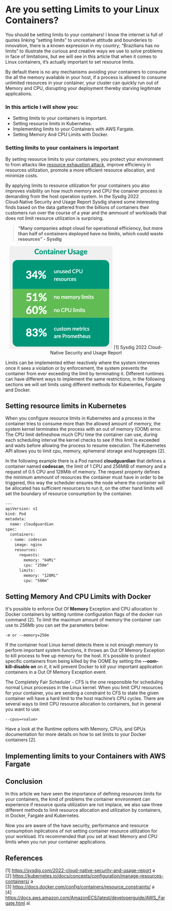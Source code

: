# Are you setting Limits to your Linux Containers?

You should be setting limits to your containers! I know the internet is full of quotes linking “setting limits” to uncreative attitude and bounderies to innovation, there is a known expression in my country; “Brazilians has no limits” to illustrate the curious and creative ways we use to solve problems in face of limitations, but we will see in this article that when it comes to Linux containers, it’s actually important to set resource limits.

By default there is no any mechanisms avoiding your containers to consume the all the memory available in your host, if a process is allowed to consume unlimited resources in your container, your cluster can quickly run out of Memory and CPU, disrupting your deployment thereby starving legitimate
applications. 

### In this article I will show you:

*	Setting limits to your containers is important.
*	Setting resource limits in Kubernetes. 
*	Implementing limits to your Containers with AWS Fargate.
*	Setting Memory And CPU Limits with Docker.

### Setting limits to your containers is important

By setting resource limits to your containers, you protect your environment to from attacks like [resource exhaustion attack](https://en.wikipedia.org/wiki/Resource_exhaustion_attack), improve efficiency in resources utilization, promote a more efficient resource allocation, and minimize costs. 

By applying limits to resource utilization for your containers you also improves visibility on how much memory and CPU the conainer process is demanding from the host operation system. In the Sysdig 2022 Cloud‑Native Security and Usage Report Sysdig shared some interesting finds based on the data gattered from the billions of containers their customers run over the course of a year and the ammount of workloads that does not limit resource utilization is surprising. 

> **“Many companies adopt cloud for operational efficiency, but more than half of containers deployed have no limits, which could waste resources” - Sysdig**

<p align="center">
  <img alt="Sysdig report container resource limit image" src="resourcelimits.png">
  [1] Sysdig 2022 Cloud-Native Security and Usage Report
</p>
Limits can be implemented either reactively where the system intervenes once it sees a violation or by enforcement, the system prevents the container from ever exceeding the limit by terminating it. Different runtimes can have different ways to implement the same restrictions, in the following sections we will set limits using different methods for Kuberentes, Fargate and Docker. 


## Setting resource limits in Kubernetes

When you configure resource limits in Kubernetes and a process in the container tries to consume more than the allowed amount of memory, the system kernel terminates the process with an out of memory (OOM) error. The CPU limit defineshow much CPU time the container can use, during each scheduling interval the kernel checks to see if this limit is exceeded and waits before allowing the process to resume execution. The Kubernetes API allows you to limit cpu, memory, ephemeral storage and hugepages [2].

In the following example there is a Pod named **cloudguardian** that defines a container named **codescan**, the limit of 1 CPU and 256MiB of memory and a request of 0.5 CPU and 128Mib of memory. The request property defines the minimum ammount of resources the container must have in order to be triggered, this way the scheduler ensures the node where the container will be allocated has sufficient resourcers to run it, on the other hand limits will set the boundary of resource consumption by the container.


```
---
apiVersion: v1
kind: Pod
metadata:
  name: cloudguardian
spec:
  containers:
  - name: codescan
    image: nginx
    resources:
      requests:
        memory: "64Mi"
        cpu: "250m"
      limits:
        memory: "128Mi"
        cpu: "500m"
```

## Setting Memory And CPU Limits with Docker

It's possible to enforce Out Of **Memory** Exception and CPU allocation to Docker containers by setting runtime configuration flags of the docker run command [2]. To limit the maximum amount of memory the container can use to 256Mb you can set the parameters below:

```
-m or --memory=256m
```

If the container host Linux kernel detects there is not enough memory to perform important system functions, it throws an Out Of Memory Exception to kill process to free up memory for the host. It's possible to protect specific containers from being killed by the OOME by setting the **--oom-kill-disable on** on it, it will prevent Docker to kill your important application containers in a Out Of Memory Exception event.

The Completely Fair Scheduler - CFS is the one responsible for scheduling normal Linux processes in the Linux kernel. When you limit CPU resources for your container, you are sending a constraint to CFS to state the given container will have a hard limit to the host machine’s CPU cycles. There are several ways to limit CPU resource allocation to containers, but in general you want to use:

```
--cpus=<value>
```

Have a look at the Runtime options with Memory, CPUs, and GPUs documentation for more details on how to set limits to your Docker containers [2].

## Implementing limits to your Containers with AWS Fargate


## Conclusion 

In this article we have seen the importance of defining resources limits for your containers, the kind of problems the container environment can experience if resource quota utilization are not implace, we also saw three different methods to limit resource allocation and utilization by containers, in Docker, Fargate and Kubernetes. 

Now you are aware of the have security, performance and resource consumption inplications of not setting container resource utilization for your workload. It’s recommended that you set at least Memory and CPU limits when you run your container applications.

## References
[1] https://sysdig.com/2022-cloud-native-security-and-usage-report a\
[2] https://kubernetes.io/docs/concepts/configuration/manage-resources-containers/ a\
[3] https://docs.docker.com/config/containers/resource_constraints/ a\
[4] https://docs.aws.amazon.com/AmazonECS/latest/developerguide/AWS_Fargate.html a\
